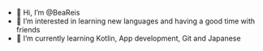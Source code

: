 - 👋 Hi, I’m @BeaReis
- 👀 I’m interested in learning new languages and having a good time with friends
- 🌱 I’m currently learning Kotlin, App development, Git and Japanese

<!---
BeaReis/BeaReis is a ✨ special ✨ repository because its `README.md` (this file) appears on your GitHub profile.
You can click the Preview link to take a look at your changes.
--->
